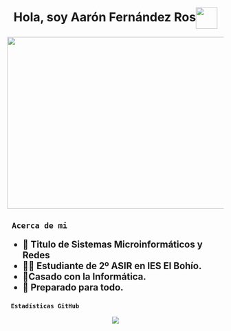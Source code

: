 
 <h1 align="center">Hola, soy Aarón Fernández Ros<img src="https://media0.giphy.com/media/v1.Y2lkPTc5MGI3NjExbWhkcm55am51cXRpaXV1ajg1M2RzYmI3a2Y1eHZidWlyZmY5d3J6OSZlcD12MV9pbnRlcm5hbF9naWZfYnlfaWQmY3Q9cw/fH9fGvJBnkdQ1hPqmZ/giphy.webp" height="50px" style="vertical-align: middle;"></h1>
 <img src=https://i.pinimg.com/originals/e1/7a/b9/e17ab9681bec36303a67cd0e13a7b170.gif width=1000px height=400px style="vertical-align: middle;"></h1>
<h2><code> Acerca de mi </code>

- 📜 Titulo de Sistemas Microinformáticos y Redes
- 👨‍🎓 Estudiante de 2º ASIR en IES El Bohío.
- 🤵Casado con la Informática.
- 🔋 Preparado para todo.
</h2>
<h3><code> Estadísticas GitHub </code></h3>
<div align="center"><img src="https://github-readme-stats.vercel.app/api?username=AaronFernandezRos&show_icons=true&count_private=true&hide_border=true"/></div>  

